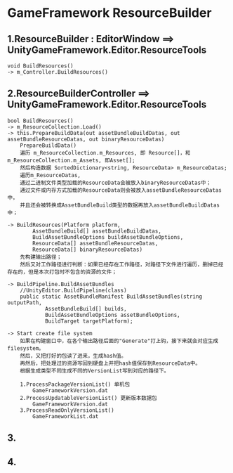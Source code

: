 # GameFramework ResourceBuilder

## 1.ResourceBuilder : EditorWindow ==> UnityGameFramework.Editor.ResourceTools
	void BuildResources()
	-> m_Controller.BuildResources()
	
## 2.ResourceBuilderController ==> UnityGameFramework.Editor.ResourceTools
	bool BuildResources()
	-> m_ResourceCollection.Load()
	-> this.PrepareBuildData(out assetBundleBuildDatas, out assetBundleResourceDatas, out binaryResourceDatas)
		PrepareBuildData()
		遍历 m_ResourceCollection.m_Resources, 即 Resource[]，和 m_ResourceCollection.m_Assets, 即Asset[];
		然后构造数据 SortedDictionary<string, ResourceData> m_ResourceDatas;
		遍历m_ResourceDatas,
		通过二进制文件类型加载的ResourceData会被放入binaryResourceDatas中；
		通过文件或内存方式加载的ResourceData则会被放入assetBundleResourceDatas中，
		并且还会被转换成AssetBundleBuild类型的数据再放入assetBundleBuildDatas中；
	
	-> BuildResources(Platform platform, 
			AssetBundleBuild[] assetBundleBuildDatas, 
			BuildAssetBundleOptions buildAssetBundleOptions, 
			ResourceData[] assetBundleResourceDatas, 
			ResourceData[] binaryResourceDatas)
		先构建输出路径；
		然后又对工作路径进行判断：如果已经存在工作路径，对路径下文件进行遍历，删掉已经存在的，但是本次打包时不包含的资源的文件；
		
	-> BuildPipeline.BuildAssetBundles	
		//UnityEditor.BuildPipeline(class)
		public static AssetBundleManifest BuildAssetBundles(string outputPath, 
				AssetBundleBuild[] builds, 
				BuildAssetBundleOptions assetBundleOptions, 
				BuildTarget targetPlatform);
		
	-> Start create file system
		如果在构建窗口中，在各个输出路径后面的"Generate"打上钩，接下来就会对应生成filesystem。
		然后，又把打好的包读了进来，生成hash值。
		再然后，把处理过的资源写回到硬盘上并把hash值保存到ResourceData中。
		根据生成类型不同生成不同的VersionList写到对应的路径下。
	
		1.ProcessPackageVersionList() 单机包
			GameFrameworkVersion.dat
		2.ProcessUpdatableVersionList()	更新版本数据包
			GameFrameworkVersion.dat
		3.ProcessReadOnlyVersionList()
			GameFrameworkList.dat
## 3.	





## 4.









	
	
	
	
	
	
